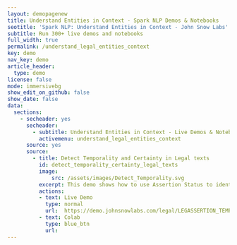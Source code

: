 ```yaml
---
layout: demopagenew
title: Understand Entities in Context - Spark NLP Demos & Notebooks
seotitle: 'Spark NLP: Understand Entities in Context - John Snow Labs'
subtitle: Run 300+ live demos and notebooks
full_width: true
permalink: /understand_legal_entities_context
key: demo
nav_key: demo
article_header:
  type: demo
license: false
mode: immersivebg
show_edit_on_github: false
show_date: false
data:
  sections:  
    - secheader: yes
      secheader:
        - subtitle: Understand Entities in Context - Live Demos & Notebooks
          activemenu: understand_legal_entities_context
      source: yes
      source:
        - title: Detect Temporality and Certainty in Legal texts
          id: detect_temporality_certainty_legal_texts  
          image: 
              src: /assets/images/Detect_Temporality.svg
          excerpt: This demo shows how to use Assertion Status to identify if legal information is described to happen in the present, past, future or if it’s just possible.
          actions:
          - text: Live Demo
            type: normal
            url:  https://demo.johnsnowlabs.com/legal/LEGASSERTION_TEMPORALITY/
          - text: Colab
            type: blue_btn
            url:           
---
```

